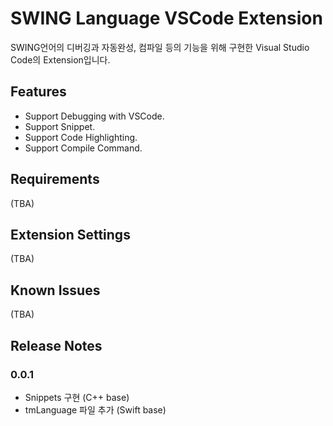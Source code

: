 # SWING Language VSCode Extension

SWING언어의 디버깅과 자동완성, 컴파일 등의 기능을 위해 구현한 Visual Studio Code의 Extension입니다.

## Features
* Support Debugging with VSCode.
* Support Snippet.
* Support Code Highlighting.
* Support Compile Command.

## Requirements
(TBA)

## Extension Settings
(TBA)

## Known Issues
(TBA)

## Release Notes

### 0.0.1
* Snippets 구현 (C++ base)
* tmLanguage 파일 추가 (Swift base)
